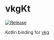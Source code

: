 # vkgKt

[![Release](https://jitpack.io/v/wumo/vkgKt.svg)](https://jitpack.io/#wumo/vkgKt)

Kotlin binding for [vkg](https://github.com/wumo/vkg)